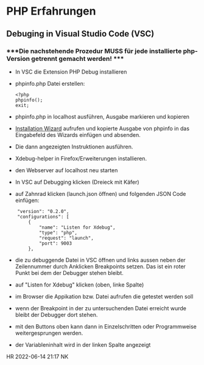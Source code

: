 # PHP Erfahrungen

## Debuging in Visual Studio Code (VSC)

### ***Die nachstehende Prozedur MUSS für jede installierte php-Version getrennt gemacht werden! ***

- In VSC die Extension PHP Debug installieren
- phpinfo.php Datei erstellen:

    ```
    <?php
    phpinfo();
    exit;
    ```

- phpinfo.php in localhost ausführen, Ausgabe markieren und kopieren

- [Installation Wizard](https://xdebug.org/wizard) aufrufen und kopierte Ausgabe von phpinfo in das Eingabefeld des Wizards einfügen und absenden.

- Die dann angezeigten Instruktionen ausführen.

- Xdebug-helper in Firefox/Erweiterungen installieren.

- den Webserver auf localhost neu starten

- In VSC auf Debugging klicken (Dreieck mit Käfer)

- auf Zahnrad klicken (launch.json öffnen) und folgenden JSON Code einfügen:

```
    "version": "0.2.0",
    "configurations": [
        {
            "name": "Listen for Xdebug",
            "type": "php",
            "request": "launch",
            "port": 9003
        },

```

- die zu debuggende Datei in VSC öffnen und links aussen neben der Zeilennummer durch Anklicken Breakpoints setzen. Das ist ein roter Punkt bei dem der Debugger stehen bleibt.

- auf "Listen for Xdebug" klicken (oben, linke Spalte)
- im Browser die Appikation bzw. Datei aufrufen die getestet werden soll
- wenn der Breakpoint in der zu untersuchenden Datei erreicht wurde bleibt der Debugger dort stehen.
- mit den Buttons oben kann dann in Einzelschritten oder Programmweise weitergesprungen werden.
- der Variableninhalt wird in der linken Spalte angezeigt

HR 2022-06-14  21:17 NK
